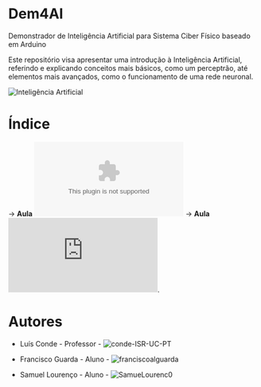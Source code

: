 # Dem4AI
Demonstrador de Inteligência Artificial para Sistema Ciber Físico baseado em Arduino

Este repositório visa apresentar uma introdução à Inteligência Artificial, referindo e explicando conceitos mais básicos, como um perceptrão, até elementos mais avançados, como o funcionamento de uma rede neuronal.



![Inteligência Artificial](https://static.globalnoticias.pt/dn/image.jpg?brand=DN&type=generate&guid=8f17d617-5115-442d-be6d-1839e786d46e&w=800&h=450&t=20221225215537)


# Índice

-> **Aula** ![1. Introdução à Inteligência Artificial](https://github.com/ipleiria-robotics/Dem4AI/blob/main/1.%20Introdu%C3%A7%C3%A3o%20%C3%A0%20Intelig%C3%AAncia%20Artificial.pptx)
-> **Aula** ![1. Introdução à Inteligência Artificial](https://github.com/ipleiria-robotics/Dem4AI/blob/main/1_Documenta%C3%A7%C3%A3o/Introdu%C3%A7%C3%A3o%20%C3%A0%20Intelig%C3%AAncia%20Artificial.pdf).

# Autores
 
 - Luís Conde - Professor - ![conde-ISR-UC-PT](https://github.com/conde-ISR-UC-PT)
 
 - Francisco Guarda - Aluno - ![franciscoalguarda]()
 - Samuel Lourenço  - Aluno - ![SamueLourenc0](https://github.com/SamueLourenc0)
